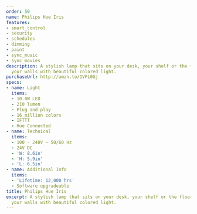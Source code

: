 ```yaml
---
order: 50
name: Philips Hue Iris
features:
- smart_control
- security
- schedules
- dimming
- paint
- sync_music
- sync_movies
description: A stylish lamp that sits on your desk, your shelf or the floor and washes
  your walls with beautiful colored light.
purchaseUrl: http://amzn.to/1VFL0Gj
specs:
- name: Light
  items:
  - 10.0W LED
  - 210 lumen
  - Plug and play
  - 16 million colors
  - IFTTT
  - Hue Connected
- name: Technical
  items:
  - 100 - 240V – 50/60 Hz
  - 24V DC
  - 'W: 8.6in'
  - 'H: 5.9in'
  - 'L: 6.5in'
- name: Additional Info
  items:
  - 'Lifetime: 12,000 hrs'
  - Software upgradeable
title: Philips Hue Iris
excerpt: A stylish lamp that sits on your desk, your shelf or the floor and washes
  your walls with beautiful colored light.
---
```

